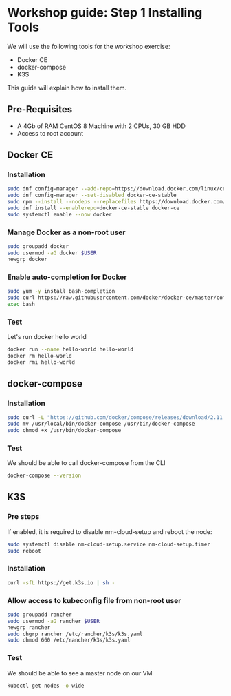 # Workshop guide: __Step 1__ Installing Tools

We will use the following tools for the workshop exercise: 
 - Docker CE
 - docker-compose
 - K3S
 
 This guide will explain how to install them.

## Pre-Requisites
- A 4Gb of RAM CentOS 8 Machine with 2 CPUs, 30 GB HDD
- Access to root account

## Docker CE
### Installation
```bash
sudo dnf config-manager --add-repo=https://download.docker.com/linux/centos/docker-ce.repo
sudo dnf config-manager --set-disabled docker-ce-stable
sudo rpm --install --nodeps --replacefiles https://download.docker.com/linux/centos/8/x86_64/stable/Packages/containerd.io-1.6.8-3.1.el8.x86_64.rpm
sudo dnf install --enablerepo=docker-ce-stable docker-ce
sudo systemctl enable --now docker
```
### Manage Docker as a non-root user
```bash
sudo groupadd docker
sudo usermod -aG docker $USER
newgrp docker
```
### Enable auto-completion for Docker
```bash
sudo yum -y install bash-completion
sudo curl https://raw.githubusercontent.com/docker/docker-ce/master/components/cli/contrib/completion/bash/docker -o /etc/bash_completion.d/docker.sh
exec bash
```
### Test
Let's run docker hello world
```bash
docker run --name hello-world hello-world
docker rm hello-world
docker rmi hello-world
```
## docker-compose
### Installation
```bash
sudo curl -L "https://github.com/docker/compose/releases/download/2.11.2/docker-compose-$(uname -s)-$(uname -m)"  -o /usr/local/bin/docker-compose
sudo mv /usr/local/bin/docker-compose /usr/bin/docker-compose
sudo chmod +x /usr/bin/docker-compose
```
### Test
We should be able to call docker-compose from the CLI
```bash
docker-compose --version
```
## K3S
### Pre steps
If enabled, it is required to disable nm-cloud-setup and reboot the node:
```bash
sudo systemctl disable nm-cloud-setup.service nm-cloud-setup.timer
sudo reboot
```
### Installation
```bash
curl -sfL https://get.k3s.io | sh -
```
### Allow access to kubeconfig file from non-root user
```bash
sudo groupadd rancher
sudo usermod -aG rancher $USER
newgrp rancher
sudo chgrp rancher /etc/rancher/k3s/k3s.yaml
sudo chmod 660 /etc/rancher/k3s/k3s.yaml
```
### Test
We should be able to see a master node on our VM
```bash
kubectl get nodes -o wide
```
